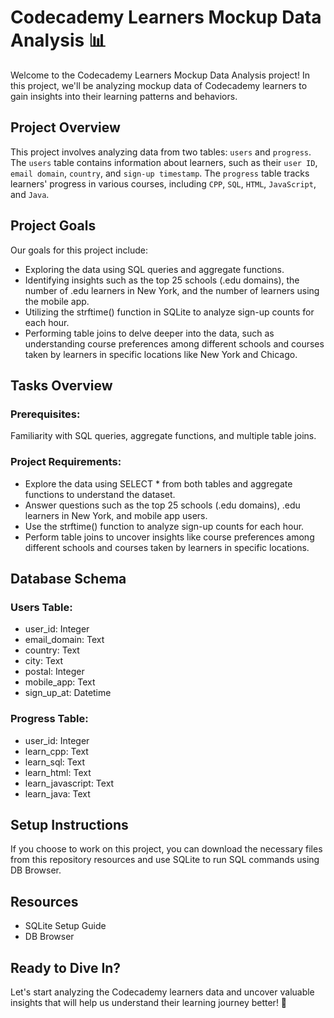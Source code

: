 # Codecademy Learners Mockup Data Analysis 📊

Welcome to the Codecademy Learners Mockup Data Analysis project! In this project, we'll be analyzing mockup data of Codecademy learners to gain insights into their learning patterns and behaviors.

## Project Overview
This project involves analyzing data from two tables: `users` and `progress`. The `users` table contains information about learners, such as their `user ID`, `email domain`, `country`, and `sign-up timestamp`. The `progress` table tracks learners' progress in various courses, including `CPP`, `SQL`, `HTML`, `JavaScript`, and `Java`.

## Project Goals
Our goals for this project include:

- Exploring the data using SQL queries and aggregate functions.
- Identifying insights such as the top 25 schools (.edu domains), the number of .edu learners in New York, and the number of learners using the mobile app.
- Utilizing the strftime() function in SQLite to analyze sign-up counts for each hour.
- Performing table joins to delve deeper into the data, such as understanding course preferences among different schools and courses taken by learners in specific locations like New York and Chicago.

## Tasks Overview
### Prerequisites:
Familiarity with SQL queries, aggregate functions, and multiple table joins.

### Project Requirements:
- Explore the data using SELECT * from both tables and aggregate functions to understand the dataset.
- Answer questions such as the top 25 schools (.edu domains), .edu learners in New York, and mobile app users.
- Use the strftime() function to analyze sign-up counts for each hour.
- Perform table joins to uncover insights like course preferences among different schools and courses taken by learners in specific locations.

## Database Schema
### Users Table:
- user_id: Integer
- email_domain: Text
- country: Text
- city: Text
- postal: Integer
- mobile_app: Text
- sign_up_at: Datetime

### Progress Table:
- user_id: Integer
- learn_cpp: Text
- learn_sql: Text
- learn_html: Text
- learn_javascript: Text
- learn_java: Text

## Setup Instructions
If you choose to work on this project, you can download the necessary files from this repository resources and use SQLite to run SQL commands using DB Browser.

## Resources
- SQLite Setup Guide
- DB Browser

## Ready to Dive In?
Let's start analyzing the Codecademy learners data and uncover valuable insights that will help us understand their learning journey better! 🚀
